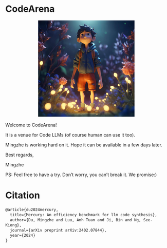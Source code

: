 # CodeArena

<p align="center">
    <img src="img/boy-blue-hoodie-stands-field-fireflies-1-scaled.jpg" alt="A long time ago in a galaxy far far away" width="300"/>
</p>

Welcome to CodeArena! 

It is a venue for Code LLMs (of course human can use it too).

Mingzhe is working hard on it. Hope it can be available in a few days later.

Best regards,

Mingzhe

PS: Feel free to have a try. Don’t worry, you can’t break it. We promise:)

# Citation
```
@article{du2024mercury,
  title={Mercury: An efficiency benchmark for llm code synthesis},
  author={Du, Mingzhe and Luu, Anh Tuan and Ji, Bin and Ng, See-Kiong},
  journal={arXiv preprint arXiv:2402.07844},
  year={2024}
}
```




